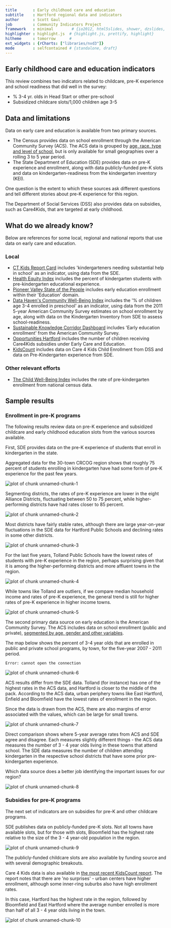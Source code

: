 ```yaml
---
title       : Early childhood care and education
subtitle    : Hartford regional data and indicators
author      : Scott Gaul
job         : Community Indicators Project
framework   : minimal        # {io2012, html5slides, shower, dzslides, ...}
highlighter : highlight.js  # {highlight.js, prettify, highlight}
hitheme     : tomorrow      # 
ext_widgets : {rCharts: ["libraries/nvd3"]} 
mode        : selfcontained # {standalone, draft}
---
```


## Early childhood care and education indicators

This review combines two indicators related to childcare, pre-K experience and school readiness that did well in the survey: 
* % 3-4 yr. olds in Head Start or other pre-school
* Subsidized childcare slots/1,000 children age 3-5

## Data and limitations

Data on early care and education is available from two primary sources. 

* The Census provides data on school enrollment through the American Community Survey (ACS). The ACS data is grouped by [age, race, type and level of school](http://factfinder2.census.gov/faces/tableservices/jsf/pages/productview.xhtml?pid=ACS_11_5YR_B14003&prodType=table), but is only available for small geographies over a rolling 3 to 5 year period.
* The State Department of Education (SDE) provides data on pre-K experience and enrollment, along with data publicly-funded pre-K slots and data on kindergarten-readiness from the kindergarten inventory (KEI). 

One question is the extent to which these sources ask different questions and tell different stories about pre-K experience for this region. 

The Department of Social Services (DSS) also provides data on subsidies, such as Care4Kids, that are targeted at early childhood. 

## What do we already know?

Below are references for some local, regional and national reports that use data on early care and education. 

### Local

* [CT Kids Report Card](http://www.cga.ct.gov/kid/rba/results.asp) includes 'kindergarteners needing substantial help in school' as an indicator, using data from the SDE.
* [Health Equity Index](http://www.cadh.org/health-equity/health-equity-index.html) includes the percent of kindergarten students with pre-kindergarten educational experience.
* [Pioneer Valley State of the People](http://pvpc.org/resources/datastats/state-of-people/stateofthepeople2013.pdf) includes early education enrollment within their 'Education' domain. 
* [Data Haven's Community Well-Being Index](http://www.ctdatahaven.org/communityindex) includes the '% of children age 3-4 enrolled in preschool' as an indicator, using data from  the 2011 5-year American Community Survey estimates on school enrollment by age, along with data on the Kindergarten Inventory from SDE to assess school-readiness. 
* [Sustainable Knowledge Corridor Dashboard](http://www.sustainableknowledgecorridor.org/site/content/how-are-we-doing) includes 'Early education enrollment' from the American Community Survey.
* [Opportunities Hartford](http://www.cahs.org/programs-opportunitieshartford.asp) includes the number of children receiving Care4Kids subsidies under Early Care and Education. 
* [KidsCount](http://www.cahs.org/kidscount.asp) includes data on Care 4 Kids Child Enrollment from DSS and data on Pre-Kindergarten experience from SDE. 

### Other relevant efforts

* [The Child Well-Being Index](http://fcd-us.org/our-work/child-well-being-index-cwi) includes the rate of pre-kindergarten enrollment from national census data. 

## Sample results

### Enrollment in pre-K programs

The following results review data on pre-K experience and subsidized childcare and early childhood education slots from the various sources available. 

First, SDE provides data on the pre-K experience of students that enroll in kindergarten in the state. 

Aggregated data for the 30-town CRCOG region shows that roughly 75 percent of students enrolling in kindergarten have had some form of pre-K experience for the past few years. 

![plot of chunk unnamed-chunk-1](assets/fig/unnamed-chunk-1.png) 


Segmenting districts, the rates of pre-K experience are lower in the eight Alliance Districts, fluctuating between 50 to 75 percent, while higher-performing districts have had rates closer to 85 percent.

![plot of chunk unnamed-chunk-2](assets/fig/unnamed-chunk-2.png) 


Most districts have fairly stable rates, although there are large year-on-year fluctuations in the SDE data for Hartford Public Schools and declining rates in some other districts. 

![plot of chunk unnamed-chunk-3](assets/fig/unnamed-chunk-3.png) 


For the last five years, Tolland Public Schools have the lowest rates of students with pre-K experience in the region, perhaps surprising given that it is among the higher-performing districts and more affluent towns in the region. 

![plot of chunk unnamed-chunk-4](assets/fig/unnamed-chunk-4.png) 


While towns like Tolland are outliers, if we compare median household income and rates of pre-K experience, the general trend is still for higher rates of pre-K experience in higher income towns.

![plot of chunk unnamed-chunk-5](assets/fig/unnamed-chunk-5.png) 


The second primary data source on early education is the American Community Survey. The ACS includes data on school enrollment (public and private), [segmented by age, gender and other variables](http://factfinder2.census.gov/faces/tableservices/jsf/pages/productview.xhtml?pid=ACS_12_1YR_B14003&prodType=table). 

The map below shows the percent of 3-4 year olds that are enrolled in public and private school programs, by town, for the five-year 2007 - 2011 period.


```
Error: cannot open the connection
```

![plot of chunk unnamed-chunk-6](assets/fig/unnamed-chunk-6.png) 


ACS results differ from the SDE data. Tolland (for instance) has one of the highest rates in the ACS data, and Hartford is closer to the middle of the pack. According to the ACS data, urban periphery towns like East Hartford, Enfield and Bloomfield have the lowest rates of enrollment in the region.

Since the data is drawn from the ACS, there are also margins of error associated with the values, which can be large for small towns.  

![plot of chunk unnamed-chunk-7](assets/fig/unnamed-chunk-7.png) 


Direct comparison shows where 5-year average rates from ACS and SDE agree and disagree.  Each measures slightly different things - the ACS data measures the number of 3 - 4 year olds living in these towns that attend school. The SDE data measures the number of children attending kindergarten in the respective school districts that have some prior pre-kindergarten experience. 

Which data source does a better job identifying the important issues for our region? 

![plot of chunk unnamed-chunk-8](assets/fig/unnamed-chunk-8.png) 


### Subsidies for pre-K programs

The next set of indicators are on subsidies for pre-K and other childcare programs. 

SDE publishes data on publicly-funded pre-K slots. Not all towns have available slots, but for those with slots, Bloomfield has the highest rate relative to the size of the 3 - 4 year-old population in the region. 

![plot of chunk unnamed-chunk-9](assets/fig/unnamed-chunk-9.png) 


The publicly-funded childcare slots are also available by funding source and with several demographic breakouts. 

Care 4 Kids data is also available in [the most recent KidsCount report](http://www.cahs.org/pdf/CAHS2013-KIDSCOUNT-ALLPGS-SINGLES.pdf). The report notes that there are 'no surprises' - urban centers have higher enrollment, although some inner-ring suburbs also have high enrollment rates. 

In this case, Hartford has the highest rate in the region, followed by Bloomfield and East Hartford where the average number enrolled is more than half of all 3 - 4 year olds living in the town. 

![plot of chunk unnamed-chunk-10](assets/fig/unnamed-chunk-10.png) 



